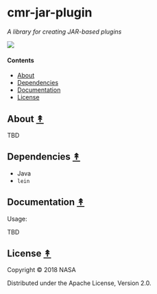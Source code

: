 # cmr-jar-plugin

*A library for creating JAR-based plugins*

[![][logo]][logo]


#### Contents

* [About](#about-)
* [Dependencies](#dependencies-)
* [Documentation](#documentation-)
* [License](#license-)


## About [&#x219F;](#contents)

TBD


## Dependencies [&#x219F;](#contents)

* Java
* `lein`


## Documentation [&#x219F;](#contents)

Usage:

TBD


## License [&#x219F;](#contents)

Copyright © 2018 NASA

Distributed under the Apache License, Version 2.0.


<!-- Named page links below: /-->

[logo]: https://avatars2.githubusercontent.com/u/32934967?s=200&v=4
